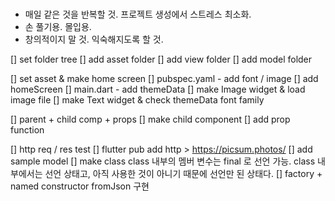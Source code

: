 #
- 매일 같은 것을 반복할 것. 프로젝트 생성에서 스트레스 최소화.
- 손 풀기용. 몰입용.
- 창의적이지 말 것. 익숙해지도록 할 것.

[] set folder tree
    [] add asset folder
    [] add view folder
    [] add model folder

[] set asset & make home screen
    [] pubspec.yaml - add font / image
    [] add homeScreen
    [] main.dart - add themeData
    [] make Image widget & load image file
    [] make Text widget & check themeData font family

[] parent + child comp + props
    [] make child component
    [] add prop function

[] http req / res test
    [] flutter pub add http
       > https://picsum.photos/
    [] add sample model
    [] make class
        class 내부의 멤버 변수는 final 로 선언 가능.
        class 내부에서는 선언 상태고, 아직 사용한 것이 아니기 때문에 선언만 된 상태다.
    [] factory + named constructor
        fromJson 구현
